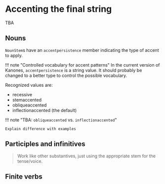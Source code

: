 # Accenting the final string

TBA



## Nouns


`NounStem`s have an `accentpersistence` member indicating the type of accent to apply.  

!!! note "Controlled vocabulary for accent patterns"
    In the current version of Kanones, `accentpersistence` is a string value.  It should probably be changed to a better type to control the possible vocabulary.

Recognized values are:

- recessive
- stemaccented
- obliqueaccented
- inflectionaccented (the default)


!!! note "TBA: `obliqueaccented` vs. `inflectionaccented`"
    
    Explain difference with examples

## Participles and infinitives

> Work like other substantives, just using the appropriate stem for the tense/voice.

 ## Finite verbs